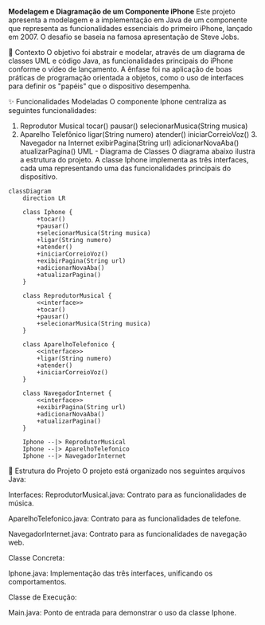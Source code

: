 **Modelagem e Diagramação de um Componente iPhone**
Este projeto apresenta a modelagem e a implementação em Java de um componente que representa as funcionalidades essenciais do primeiro iPhone, lançado em 2007. O desafio se baseia na famosa apresentação de Steve Jobs.

🎯 Contexto
O objetivo foi abstrair e modelar, através de um diagrama de classes UML e código Java, as funcionalidades principais do iPhone conforme o vídeo de lançamento. A ênfase foi na aplicação de boas práticas de programação orientada a objetos, como o uso de interfaces para definir os "papéis" que o dispositivo desempenha.


✨ Funcionalidades Modeladas
O componente Iphone centraliza as seguintes funcionalidades:

1. Reprodutor Musical
   tocar()
   pausar()
   selecionarMusica(String musica)
2. Aparelho Telefônico
   ligar(String numero)
   atender()
   iniciarCorreioVoz()
   3. Navegador na Internet
      exibirPagina(String url)
      adicionarNovaAba()
      atualizarPagina()
      UML - Diagrama de Classes
      O diagrama abaixo ilustra a estrutura do projeto. A classe Iphone implementa as três interfaces, cada uma representando uma das funcionalidades principais do dispositivo.
      
```mermaid
classDiagram
    direction LR

    class Iphone {
        +tocar()
        +pausar()
        +selecionarMusica(String musica)
        +ligar(String numero)
        +atender()
        +iniciarCorreioVoz()
        +exibirPagina(String url)
        +adicionarNovaAba()
        +atualizarPagina()
    }

    class ReprodutorMusical {
        <<interface>>
        +tocar()
        +pausar()
        +selecionarMusica(String musica)
    }

    class AparelhoTelefonico {
        <<interface>>
        +ligar(String numero)
        +atender()
        +iniciarCorreioVoz()
    }

    class NavegadorInternet {
        <<interface>>
        +exibirPagina(String url)
        +adicionarNovaAba()
        +atualizarPagina()
    }

    Iphone --|> ReprodutorMusical
    Iphone --|> AparelhoTelefonico
    Iphone --|> NavegadorInternet
```

📁 Estrutura do Projeto
O projeto está organizado nos seguintes arquivos Java:

Interfaces:
   ReprodutorMusical.java: Contrato para as funcionalidades de música.
   
   AparelhoTelefonico.java: Contrato para as funcionalidades de telefone.
   
   NavegadorInternet.java: Contrato para as funcionalidades de navegação web.
   
Classe Concreta:

   Iphone.java: Implementação das três interfaces, unificando os comportamentos.
   
Classe de Execução:

   Main.java: Ponto de entrada para demonstrar o uso da classe Iphone.

